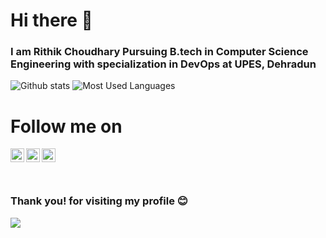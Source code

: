 # Hi there 👋
### I am Rithik Choudhary Pursuing B.tech  in Computer Science Engineering with specialization in DevOps at UPES, Dehradun



![Github stats](https://github-readme-stats.vercel.app/api?username=burnt776&show_icons=true&theme=dark)
![Most Used Languages](https://github-readme-stats.vercel.app/api/top-langs/?username=burnt776&layout=compact&theme=dark)

# Follow me on
<a href="https://twitter.com/Rithik37231520">
  <img align="left" alt="Twitter" width="22px" src="https://cdn.jsdelivr.net/npm/simple-icons@v3/icons/twitter.svg" />
</a>

<a href="https://www.linkedin.com/in/rithik-choudhary-b43723175/">
  <img align="left" alt="Linkedin" width="22px" src="https://cdn.jsdelivr.net/npm/simple-icons@v3/icons/linkedin.svg" />
</a>

<a href="https://www.instagram.com/burnt_rithik/">
  <img align="left" alt="Instagram" width="22px" src="https://cdn.jsdelivr.net/npm/simple-icons@v3/icons/instagram.svg" />
</a>

<br>

<br>

<br>


### Thank you! for visiting my profile :blush:
 <a href="https://github.com/burnt776/github-profile-views-counter">
    <img src="https://komarev.com/ghpvc/?username=burnt776">
</a>
